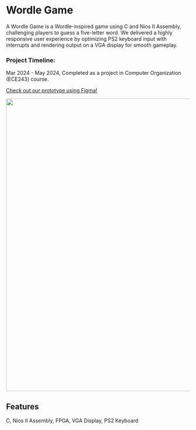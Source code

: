 # Wordle Game

A Wordle Game is a Wordle-inspired game using C and Nios II Assembly, challenging players to guess a five-letter word.
We delivered a highly responsive user experience by optimizing PS2 keyboard input with interrupts and rendering output on a VGA display for smooth gameplay.

### Project Timeline:
Mar 2024 - May 2024, Completed as a project in Computer Organization (ECE243) course.

[Check out our prototype using Figma!](https://www.figma.com/design/JRM97uZObJ9WYYZKYw3Fq8/Wordle-Nios-II?node-id=0-1&t=a5GAYJSQUxjaQWgg-1)

<p align=center>
  <img src="/main_screen.png" width="800" height=auto align="center">
</p>

## Features

C, Nios II Assembly, FPGA, VGA Display, PS2 Keyboard
